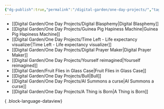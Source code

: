 ```yaml
---
{"dg-publish":true,"permalink":"/digital-garden/one-day-projects/","tags":["featured"],"updated":"2023-12-14T00:10:23.000-07:00"}
---
```


- [[Digital Garden/One Day Projects/Digital Blasphemy\|Digital Blasphemy]]
- [[Digital Garden/One Day Projects/Guinea Pig Hapiness Machine\|Guinea Pig Hapiness Machine]]
- [[Digital Garden/One Day Projects/Time Left - Life expectancy visualizer\|Time Left - Life expectancy visualizer]]
- [[Digital Garden/One Day Projects/Digital Prayer Maker\|Digital Prayer Maker]]
- [[Digital Garden/One Day Projects/Yourself reimagined\|Yourself reimagined]]
- [[Digital Garden/Fruit Flies in Glass Case\|Fruit Flies in Glass Case]]
- [[Digital Garden/One Day Projects/Bull\|Bull]]
- [[Digital Garden/One Day Projects/AI Summons a curse\|AI Summons a curse]]
- [[Digital Garden/One Day Projects/A Thing is Born\|A Thing is Born]]

{ .block-language-dataview}

